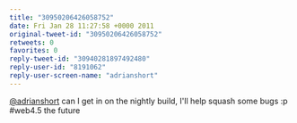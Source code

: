 ```yaml
---
title: "30950206426058752"
date: Fri Jan 28 11:27:58 +0000 2011
original-tweet-id: "30950206426058752"
retweets: 0
favorites: 0
reply-tweet-id: "30940281897492480"
reply-user-id: "8191062"
reply-user-screen-name: "adrianshort"
---
```

<a href="https://twitter.com/adrianshort">@adrianshort</a> can I get in on the nightly build, I'll help squash some bugs :p #web4.5 the future
